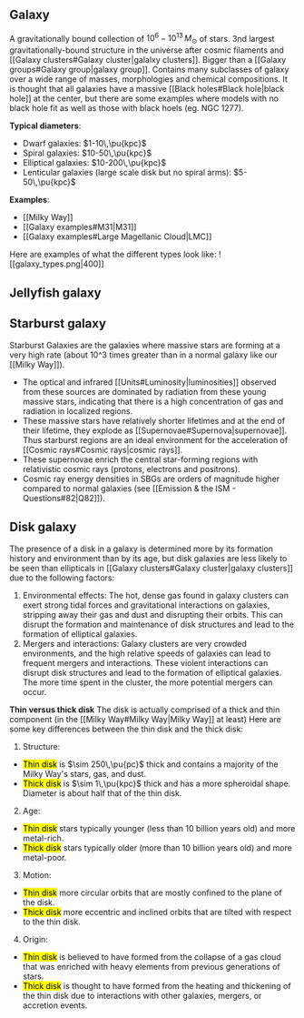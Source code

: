 ## Galaxy
A gravitationally bound collection of $10^6-10^{13}\,M_\odot$ of stars. 3nd largest gravitationally-bound structure in the universe after cosmic filaments and [[Galaxy clusters#Galaxy cluster|galalxy clusters]]. Bigger than a [[Galaxy groups#Galaxy group|galaxy group]]. Contains many subclasses of galaxy over a wide range of masses, morphologies and chemical compositions. It is thought that all galaxies have a massive [[Black holes#Black hole|black hole]] at the center, but there are some examples where models with no black hole fit as well as those with black hoels (eg. NGC 1277). 

**Typical diameters**:
- Dwarf galaxies: $1-10\,\pu{kpc}$
- Spiral galaxies: $10-50\,\pu{kpc}$
- Elliptical galaxies: $10-200\,\pu{kpc}$
- Lenticular galaxies (large scale disk but no spiral arms): $5-50\,\pu{kpc}$

**Examples**:
- [[Milky Way]]
- [[Galaxy examples#M31|M31]]
- [[Galaxy examples#Large Magellanic Cloud|LMC]]

Here are examples of what the different types look like:
![[galaxy_types.png|400]]


## Jellyfish galaxy



## Starburst galaxy
Starburst Galaxies are the galaxies where massive stars are forming at a very high rate (about 10^3 times greater than in a normal galaxy like our [[Milky Way]]). 

- The optical and infrared [[Units#Luminosity|luminosities]] observed from these sources are dominated by radiation from these young massive stars, indicating that there is a high concentration of gas and radiation in localized regions. 
- These massive stars have relatively shorter lifetimes and at the end of their lifetime, they explode as [[Supernovae#Supernova|supernovae]]. Thus starburst regions are an ideal environment for the acceleration of [[Cosmic rays#Cosmic rays|cosmic rays]]. 
- These supernovae enrich the central star-forming regions with relativistic cosmic rays (protons, electrons and positrons). 
- Cosmic ray energy densities in SBGs are orders of magnitude higher compared to normal galaxies (see [[Emission & the ISM - Questions#82|Q82]]).


## Disk galaxy
The presence of a disk in a galaxy is determined more by its formation history and environment than by its age, but disk galaxies are less likely to be seen than ellipticals in [[Galaxy clusters#Galaxy cluster|galaxy clusters]] due to the following factors:

1.  Environmental effects: The hot, dense gas found in galaxy clusters can exert strong tidal forces and gravitational interactions on galaxies, stripping away their gas and dust and disrupting their orbits. This can disrupt the formation and maintenance of disk structures and lead to the formation of elliptical galaxies.
2.  Mergers and interactions: Galaxy clusters are very crowded environments, and the high relative speeds of galaxies can lead to frequent mergers and interactions. These violent interactions can disrupt disk structures and lead to the formation of elliptical galaxies. The more time spent in the cluster, the more potential mergers can occur.

**Thin versus thick disk**
The disk is actually comprised of a thick and thin component (in the [[Milky Way#Milky Way|Milky Way]] at least)
Here are some key differences between the thin disk and the thick disk:

1.  Structure: 
   - <mark class="hltr-cyan">Thin disk</mark> is $\sim 250\,\pu{pc}$ thick and contains a majority of the Milky Way's stars, gas, and dust. 
   - <mark class="hltr-red">Thick disk</mark> is $\sim 1\,\pu{kpc}$ thick and has a more spheroidal shape. Diameter is about half that of the thin disk.
2.  Age: 
   - <mark class="hltr-cyan">Thin disk</mark> stars typically younger (less than 10 billion years old) and more metal-rich.
   - <mark class="hltr-red">Thick disk</mark> stars typically older (more than 10 billion years old) and more metal-poor.
3.  Motion: 
   - <mark class="hltr-cyan">Thin disk</mark> more circular orbits that are mostly confined to the plane of the disk.
   - <mark class="hltr-red">Thick disk</mark> more eccentric and inclined orbits that are tilted with respect to the thin disk.  
4.  Origin: 
   - <mark class="hltr-cyan">Thin disk</mark> is believed to have formed from the collapse of a gas cloud that was enriched with heavy elements from previous generations of stars.
   - <mark class="hltr-red">Thick disk</mark> is thought to have formed from the heating and thickening of the thin disk due to interactions with other galaxies, mergers, or accretion events.